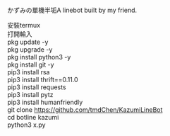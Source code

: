 # 
かずみの單機半垢A linebot built by my friend.

安裝termux  
打開輸入  
pkg update -y  
pkg upgrade -y  
pkg install python3 -y  
pkg install git -y  
pip3 install rsa  
pip3 install thrift==0.11.0  
pip3 install requests  
pip3 install pytz  
pip3 install humanfriendly  
git clone https://github.com/tmdChen/KazumiLineBot  
cd botline kazumi  
python3 x.py  

